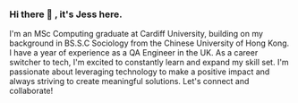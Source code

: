### Hi there 👋 , it's Jess here.
I'm an MSc Computing graduate at Cardiff University, building on my background in BS.S.C Sociology from the Chinese University of Hong Kong. I have a year of experience as a QA Engineer in the UK. As a career switcher to tech, I'm excited to constantly learn and expand my skill set. I'm passionate about leveraging technology to make a positive impact and always striving to create meaningful solutions. Let's connect and collaborate!

<!--
**littlepinky822/littlepinky822** is a ✨ _special_ ✨ repository because its `README.md` (this file) appears on your GitHub profile.

Here are some ideas to get you started:

- 🔭 I’m currently working on ...
- 🌱 I’m currently learning ...
- 👯 I’m looking to collaborate on ...
- 🤔 I’m looking for help with ...
- 💬 Ask me about ...
- 📫 How to reach me: ...
- 😄 Pronouns: ...
- ⚡ Fun fact: ...
-->

